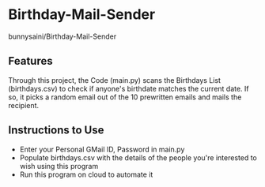 # Birthday-Mail-Sender
bunnysaini/Birthday-Mail-Sender

## Features
Through this project, the Code (main.py) scans the Birthdays List (birthdays.csv) to check if anyone's birthdate matches the current date. If so, it picks a random email out of the 10 prewritten emails and mails the recipient.

## Instructions to Use
- Enter your Personal GMail ID, Password in main.py
- Populate birthdays.csv with the details of the people you're interested to wish using this program
- Run this program on cloud to automate it
